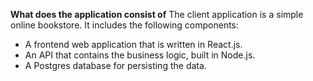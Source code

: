 **What does the application consist of**
The client application is a simple online bookstore. It includes the following components:
- A frontend web application that is written in React.js.
- An API that contains the business logic, built in Node.js.
- A Postgres database for persisting the data.


